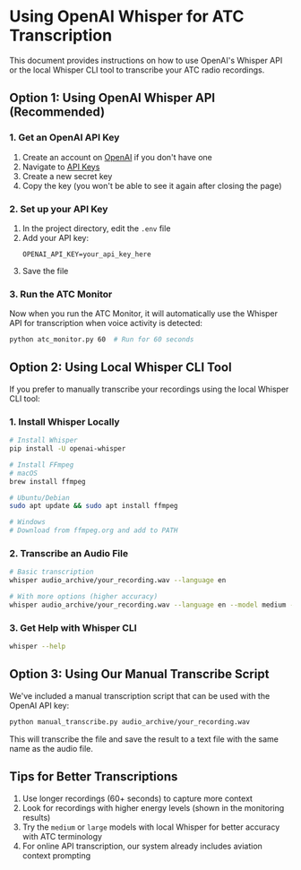 # Using OpenAI Whisper for ATC Transcription

This document provides instructions on how to use OpenAI's Whisper API or the local Whisper CLI tool to transcribe your ATC radio recordings.

## Option 1: Using OpenAI Whisper API (Recommended)

### 1. Get an OpenAI API Key

1. Create an account on [OpenAI](https://platform.openai.com/) if you don't have one
2. Navigate to [API Keys](https://platform.openai.com/api-keys)
3. Create a new secret key
4. Copy the key (you won't be able to see it again after closing the page)

### 2. Set up your API Key

1. In the project directory, edit the `.env` file
2. Add your API key:
   ```
   OPENAI_API_KEY=your_api_key_here
   ```
3. Save the file

### 3. Run the ATC Monitor

Now when you run the ATC Monitor, it will automatically use the Whisper API for transcription when voice activity is detected:

```bash
python atc_monitor.py 60  # Run for 60 seconds
```

## Option 2: Using Local Whisper CLI Tool

If you prefer to manually transcribe your recordings using the local Whisper CLI tool:

### 1. Install Whisper Locally

```bash
# Install Whisper
pip install -U openai-whisper

# Install FFmpeg
# macOS
brew install ffmpeg

# Ubuntu/Debian
sudo apt update && sudo apt install ffmpeg

# Windows
# Download from ffmpeg.org and add to PATH
```

### 2. Transcribe an Audio File

```bash
# Basic transcription
whisper audio_archive/your_recording.wav --language en

# With more options (higher accuracy)
whisper audio_archive/your_recording.wav --language en --model medium --condition_on_previous_text False
```

### 3. Get Help with Whisper CLI

```bash
whisper --help
```

## Option 3: Using Our Manual Transcribe Script

We've included a manual transcription script that can be used with the OpenAI API key:

```bash
python manual_transcribe.py audio_archive/your_recording.wav
```

This will transcribe the file and save the result to a text file with the same name as the audio file.

## Tips for Better Transcriptions

1. Use longer recordings (60+ seconds) to capture more context
2. Look for recordings with higher energy levels (shown in the monitoring results)
3. Try the `medium` or `large` models with local Whisper for better accuracy with ATC terminology
4. For online API transcription, our system already includes aviation context prompting